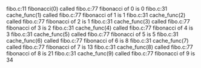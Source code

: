 fibo.c:11   fibonacci(0) called
fibo.c:77   fibonacci of 0 is 0
fibo.c:31   cache_func(1) called
fibo.c:77   fibonacci of 1 is 1
fibo.c:31   cache_func(2) called
fibo.c:77   fibonacci of 2 is 1
fibo.c:31   cache_func(3) called
fibo.c:77   fibonacci of 3 is 2
fibo.c:31   cache_func(4) called
fibo.c:77   fibonacci of 4 is 3
fibo.c:31   cache_func(5) called
fibo.c:77   fibonacci of 5 is 5
fibo.c:31   cache_func(6) called
fibo.c:77   fibonacci of 6 is 8
fibo.c:31   cache_func(7) called
fibo.c:77   fibonacci of 7 is 13
fibo.c:31   cache_func(8) called
fibo.c:77   fibonacci of 8 is 21
fibo.c:31   cache_func(9) called
fibo.c:77   fibonacci of 9 is 34
